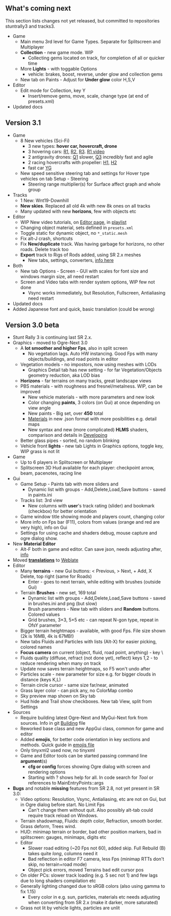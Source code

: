 ## What's coming next

This section lists changes not yet released, but committed to repositories stuntrally3 and tracks3.  

- Game
  - Main menu 3rd level for Game Types. Separate for Splitscreen and Multiplayer
  - **Collection** - new game mode. WIP  
    - Collecting gems located on track, for completion of all or quicker time
  - More **Lights** - with toggable Options
    - vehicle: brakes, boost, reverse, under glow and collection gems
  - New tab on Paints - Adjust for **Under glow** color H,S,V
- Editor
  - Edit mode for Collection, key Y  
    - Insert/remove gems, move, scale, change type (at end of presets.xml)
- Updated docs

## Version 3.1

- Game
  - 8 New vehicles (Sci-Fi)
    - 3 new types: **hover car, hovercraft, drone**
    - 3 hovering cars: [R1](../data/cars/_previews/R1.jpg), [R2](../data/cars/_previews/R2.jpg), [R3](../data/cars/_previews/R3.jpg). [R1 video](https://www.youtube.com/watch?v=9pE8JPV2M8w)
    - 2 antigravity drones: [Q1](../data/cars/_previews/Q1.jpg) slower, [Q3](../data/cars/_previews/Q3.jpg) incredibly fast and agile
    - 2 racing hovercrafts with propeller: [H1](../data/cars/_previews/H1.jpg), [H2](../data/cars/_previews/H2.jpg)
    - fast car [YG](../data/cars/_previews/YG.jpg)
  - New speed sensitive steering tab and settings for Hover type vehicles on tab Setup - Steering
    - Steering range multiplier(s) for Surface affect graph and whole group
- Tracks
  - 1 New: Wnt19-Downhill
  - **New skies**. Replaced all old 4k with new 8k ones on all tracks
  - Many updated with new **horizons**, few with objects etc
- Editor
  - WIP New video tutorials, on [Editor page](Editor.md), in [playlist](https://www.youtube.com/playlist?list=PLU7SCFz6w40PY3L8qFNTe4DRq_W6ofs1d)
  - Changing object material, sets defined in `presets.xml`
  - Toggle static for dynamic object, no `*_static.mesh`
  - Fix alt-J crash, shortcuts
  - Fix **New/duplicate** track. Was having garbage for horizons, no other roads. Delete track too
  - **Export** track to Rigs of Rods added, using SR 2.x meshes
    - New tabs, settings, converters, [info here](EditorExportRoR.md)
- Both
  - New tab Options - Screen - GUI with scales for font size and windows margin size, all need restart
  - Screen and Video tabs with render system options, WIP few not done  
    - Vsync works immediately, but Resolution, Fullscreen, Antialiasing need restart  
- Updated docs
- Added Japanese font and quick, basic translation (could be wrong)

## Version 3.0 beta

- Stunt Rally 3 is continuing last SR 2.x.  
- Graphics - moved to Ogre-Next 3.0
  - A **lot smoother and higher Fps**, also in split screen
    - No vegetation lags. Auto HW instancing. Good Fps with many objects/buildings, and road points in editor
  - Vegetation models - no impostors, now using meshes with LODs
    - Graphics Detail tab has new setting - for far Vegetation/Objects geometry reduction, aka LOD bias
  - **Horizons** - far terrains on many tracks, great landscape views
  - PBS materials - with roughness and fresnel/metalness. WIP, can be improved
    - New vehicle materials - with more parameters and new look
    - Color changing **paints**, 3 colors (on Gui) at once depending on view angle
    - New paints - Big set, over **450** total
    - [Materials](Materials.md) in new .json format with more posibilities e.g. detail maps
    - New syntax and new (more complicated) **HLMS** shaders, comparison and details in [Developing](Developing.md)
  - Better glass pipes - sorted, no random blinking
  - Vehicle front **lights** - new tab Lights in Graphics options, toggle key, WIP grass is not lit
- Game
  - Up to 6 players in Splitscreen or Multiplayer
  - Splitscreen 3D Hud available for each player: checkpoint arrow, beam, pacenotes, racing line
- Gui
  - Game Setup - Paints tab with more sliders and
    - Dynamic list with groups - Add,Delete,Load,Save buttons - saved in paints.ini
  - Tracks list: 3rd view
    - New columns with **user**'s track rating (slider) and bookmark (checkbox) for better orientation
  - Game window title showing mode and players count, changing color
  - More info on Fps bar (F11), colors from values (orange and red are very high), info on Gui
  - Settings for using cache and shaders debug, mouse capture and ogre dialog show.
- New **Material Editor**
  - Alt-F both in game and editor. Can save json, needs adjusting after, [info](Materials.md)
- Moved [**translations**](Localization.md) to [Weblate]((https://hosted.weblate.org/projects/stunt-rally-3/stunt-rally-3/))
- Editor
  - Many **terrains** - new Gui buttons: < Previous, > Next, + Add, X Delete, top right (same for Roads)
    - Enter - goes to next terrain, while editing with brushes (outside Gui)
  - Terrain **Brushes** - new set, 169 total
    - Dynamic list with groups - Add,Delete,Load,Save buttons - saved in brushes.ini and png (but slow)
    - Brush parameters - New tab with sliders and **Random** buttons. Colored values
    - Grid brushes, 3×3, 5×5 etc - can repeat N-gon type, repeat in OfsY parameter
  - Bigger terrain heightmaps - available, with good Fps. File size shown (2k is 16MB, 4k is 67MB!)
  - New tabs Fluids and Particles with lists (Alt-X) for easier picking, colored names
  - **Focus camera** on current (object, fluid, road point, anything) - key \
  - Fluids quality (diffuse, refract (not done yet), reflect) keys 1,2 - to reduce rendering when many on track
  - Update now saves terrain heightmaps, so F5 won't undo after
  - Particles scale - new parameter for size e.g. for bigger clouds in distance (keys K,L)
  - Terrain circle cursor - same size far/near, animated
  - Grass layer color - can pick any, no ColorMap combo
  - Sky preview map shown on Sky tab
  - Hud hide and Trail show checkboxes. New tab View, split from Settings
- Sources
  - Require building latest Ogre-Next and MyGui-Next fork from sources. Info in git [Building](Building.md) file
  - Reworked base class and new AppGui class, common for game and editor
  - Added **emojis**, for better code orientation in key sections and methods. Quick guide in [emojis file](../src/emojis.txt)
  - Only tinyxml2 used now, no tinyxml
  - Game and Editor tools can be started passing command line **argument**(s)
    - **cfg or config** forces showing Ogre dialog with screen and rendering options
    - Starting with ? shows help for all. In code search for _Tool_ or references to MainEntryPoints::args
- **Bugs** and notable **missing** features from SR 2.8, not yet present in SR 3.0:
  - Video options: Resolution, Vsync, Antialiasing, etc are not on Gui, but in Ogre dialog before start. No Limit Fps
    - Can't change them without quit. Also possibly alt-tab could require track reload on Windows.
  - Terrain shadowmap, Fluids: depth color, Refraction, smooth border. Grass deform, Trees wind.
  - HUD: minimap terrain or border, bad other position markers, bad in splitscreen: gauges, minimaps, digits etc
  - Editor
    - Slower road editing (~20 Fps not 60), added skip. Full Rebuild (B) takes quite _long_, columns need it
    - Bad reflection in editor F7 camera, less Fps (minimap RTTs don't skip, no terrain+road mode)
    - Object pick errors,  moved Terrains bad edit cursor pos
  - On older PCs: slower track loading (e.g. 5 sec not 1) and few lags due to long shaders compilation etc
  - Generally lighting changed due to sRGB colors (also using gamma to fix 1.15)
    - Every color in e.g. sun, particles, materials etc needs adjusting when converting from SR 2.x (make it darker, more saturated)
  - Grass not lit by vehicle lights, particles are unlit
  